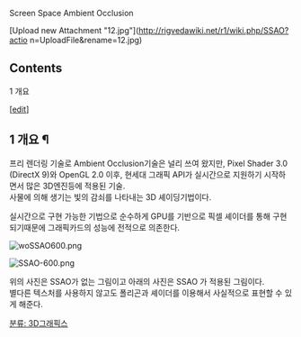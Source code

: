 Screen Space Ambient Occlusion

[Upload new Attachment "12.jpg"](http://rigvedawiki.net/r1/wiki.php/SSAO?actio
n=UploadFile&rename=12.jpg)

## Contents

    

1 개요

[[edit](http://rigvedawiki.net/r1/wiki.php/SSAO?action=edit&section=1)]

## 1 개요 ¶

프리 렌더링 기술로 Ambient Occlusion기술은 널리 쓰여 왔지만, Pixel Shader 3.0 (DirectX 9)와
OpenGL 2.0 이후, 현세대 그래픽 API가 실시간으로 지원하기 시작하면서 많은 3D엔진등에 적용된 기술.  
사물에 의해 생기는 빛의 감쇠를 나타내는 3D 셰이딩기법이다.

  

실시간으로 구현 가능한 기법으로 순수하게 GPU를 기반으로 픽셀 셰이더를 통해 구현되기때문에 그래픽카드의 성능에 전적으로 의존한다.

  
  

![woSSAO600.png](http://z4.enha.kr/http://rigvedawiki.net/r1/pds/woSSAO600.png
)

  

![SSAO-600.png](http://z4.enha.kr/http://rigvedawiki.net/r1/pds/SSAO-600.png)

  

위의 사진은 SSAO가 없는 그림이고 아래의 사진은 SSAO 가 적용된 그림이다.  
별다른 텍스처를 사용하지 않고도 폴리곤과 셰이더를 이용해서 사실적으로 표현할 수 있게 해준다.

  
  

[분류: 3D그래픽스](%EB%B6%84%EB%A5%98%3A%203D%20%EA%B7%B8%EB%9E%98%ED%94%BD%EC%8A%A4.md)

